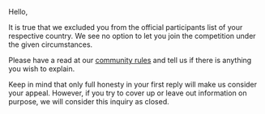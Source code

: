 Hello,

It is true that we excluded you from the official participants list of your respective country. We see no option to let you join the competition under the given circumstances.

Please have a read at our [community rules](https://osu.ppy.sh/help/wiki/Rules) and tell us if there is anything you wish to explain.

Keep in mind that only full honesty in your first reply will make us consider your appeal. However, if you try to cover up or leave out information on purpose, we will consider this inquiry as closed.
